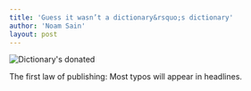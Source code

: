 ```yaml
---
title: 'Guess it wasn’t a dictionary&rsquo;s dictionary'
author: 'Noam Sain'
layout: post
---
```


![Dictionary's donated](/_assets/img/2015/10/dictionaries-donated.png)

The first law of publishing: Most typos will appear in headlines.